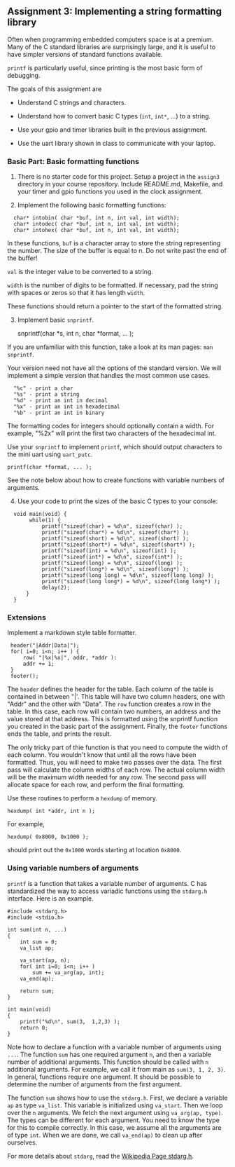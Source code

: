 ## Assignment 3: Implementing a string formatting library

Often when programming embedded computers
space is at a premium.
Many of the C standard libraries are surprisingly large,
and it is useful to have simpler versions of standard functions available.

`printf` is particularly useful,
since printing is the most basic form of debugging.

The goals of this assignment are

- Understand C strings and characters.

- Understand how to convert basic C types (`int`, `int*`, ...) to a string.

- Use your gpio and timer libraries built in the previous assignment.

- Use the uart library shown in class to communicate with your laptop.

### Basic Part: Basic formatting functions

1. There is no starter code for this project. 
  Setup a project in the `assign3` directory in your course repository.
  Include README.md, Makefile, and your timer and gpio functions
  you used in the clock assignment. 

2. Implement the following basic formatting functions: 

  ```
    char* intobin( char *buf, int n, int val, int width); 
    char* intodec( char *buf, int n, int val, int width); 
    char* intohex( char *buf, int n, int val, int width); 
  ```
  In these functions, `buf` is a character array to store 
  the string representing the number. 
  The size of the buffer is equal to n.
  Do not write past the end of the buffer!
  
  `val` is the integer value to be converted to a string.
  
  `width` is the number of digits to be formatted. 
  If necessary, pad the string with spaces or zeros
  so that it has length `width`.
  
  These functions should return a pointer to the start
  of the formatted string.
  
3. Implement basic `snprintf`.

    snprintf(char *s, int n, char *format, ... );

  If you are unfamiliar with this function,
  take a look at its man pages: `man snprintf`.

  Your version need not have all the options of the standard version. 
  We will implement a simple version that handles the most common use cases.

  ```
    "%c" - print a char
    "%s" - print a string
    "%d" - print an int in decimal
    "%x" - print an int in hexadecimal
    "%b" - print an int in binary
  ```

  The formatting codes for integers should optionally contain a width.
  For example, "%2x" will print the first two characters
  of the hexadecimal int.

  Use your `snprintf` to implement `printf`,
  which should output characters to the mini uart using `uart_putc`.

    printf(char *format, ... );

  See the note below about how to create functions 
  with variable numbers of arguments.

4. Use your code to print the sizes of the basic C types to your console:

  ```
    void main(void) { 
         while(1) { 
             printf("sizeof(char) = %d\n", sizeof(char) ); 
             printf("sizeof(char*) = %d\n", sizeof(char*) ); 
             printf("sizeof(short) = %d\n", sizeof(short) ); 
             printf("sizeof(short*) = %d\n", sizeof(short*) ); 
             printf("sizeof(int) = %d\n", sizeof(int) ); 
             printf("sizeof(int*) = %d\n", sizeof(int*) ); 
             printf("sizeof(long) = %d\n", sizeof(long) ); 
             printf("sizeof(long*) = %d\n", sizeof(long*) ); 
             printf("sizeof(long long) = %d\n", sizeof(long long) ); 
             printf("sizeof(long long*) = %d\n", sizeof(long long*) ); 
             delay(2); 
        } 
    } 
  ```

### Extensions

Implement a markdown style table formatter.

     header("|Addr|Data|");
     for( i=0; i<n; i++ ) {
         row( "|%x|%x|", addr, *addr ):
         addr += 1;
     }
     footer();

The `header` defines the header for the table. 
Each column of the table is contained in between "|'.
This table will have two column headers, 
one with "Addr" and the other with "Data".
The `row` function creates a row in the table.
In this case, each row will contain two numbers,
an address and the value stored at that address.
This is formatted using the snprintf function you created 
in the basic part of the assignment.
Finally, the `footer` functions ends the table,
and prints the result.

The only tricky part of thie function is that
you need to compute the width of each column.
You wouldn't know that until all the rows have been formatted.
Thus, you will need to make two passes over the data.
The first pass will calculate the column widths of each row.
The actual column width will be the maximum width needed for any row.
The second pass will allocate space for each row,
and perform the final formatting.

Use these routines to perform a `hexdump` of memory.

    hexdump( int *addr, int n );

For example, 

    hexdump( 0x8000, 0x1000 );

should print out the `0x1000` words starting at location `0x8000`.

### Using variable numbers of arguments

`printf` is a function that takes a variable number of arguments.
C has standardized the way to access variadic functions 
using the `stdarg.h` interface. 
Here is an example.

    #include <stdarg.h>
    #include <stdio.h>

    int sum(int n, ...)
    {
        int sum = 0;
        va_list ap;

        va_start(ap, n);
        for( int i=0; i<n; i++ )
            sum += va_arg(ap, int);
        va_end(ap);

        return sum;
    }

    int main(void)
    {
        printf("%d\n", sum(3,  1,2,3) );
        return 0;
    }

Note how to declare a function with a variable number
of arguments using `...`.
The function `sum` has one required argument `n`,
and then a variable number of additional arguments.
This function should be called with `n` additional arguments.
For example, we call it from main as `sum(3, 1, 2, 3)`.
In general, functions require one argument.
It should be possible to determine the number of arguments
from the first argument.

The function `sum` shows how to use the `stdarg.h`.
First, we declare a variable `ap` as type `va_list`.
This variable is initialized using `va_start`.
Then we loop over the `n` arguments.
We fetch the next argument using `va_arg(ap, type)`.
The types can be different for each argument.
You need to know the type for this to compile correctly.
In this case, we assume all the arguments are of type `int`.
When we are done, we call `va_end(ap)` to clean up after ourselves.

For more details about `stdarg`, 
read the [Wikipedia Page stdarg.h](http://en.wikipedia.org/wiki/Stdarg.h).

